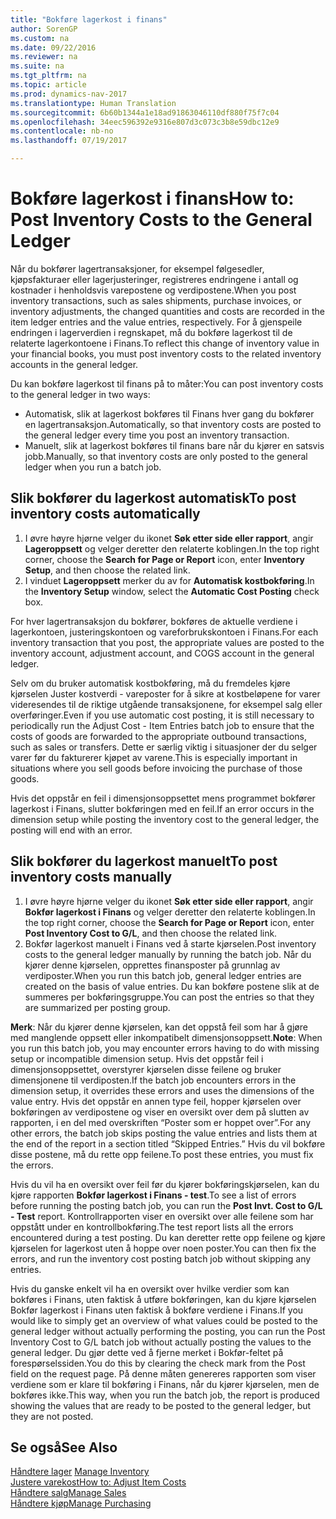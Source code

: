 ```yaml
---
title: "Bokføre lagerkost i finans"
author: SorenGP
ms.custom: na
ms.date: 09/22/2016
ms.reviewer: na
ms.suite: na
ms.tgt_pltfrm: na
ms.topic: article
ms.prod: dynamics-nav-2017
ms.translationtype: Human Translation
ms.sourcegitcommit: 6b60b1344a1e18ad91863046110df880f75f7c04
ms.openlocfilehash: 34eec596392e9316e807d3c073c3b8e59dbc12e9
ms.contentlocale: nb-no
ms.lasthandoff: 07/19/2017

---
```


# <a name="how-to-post-inventory-costs-to-the-general-ledger"></a><span data-ttu-id="9563a-102">Bokføre lagerkost i finans</span><span class="sxs-lookup"><span data-stu-id="9563a-102">How to: Post Inventory Costs to the General Ledger</span></span>   
<span data-ttu-id="9563a-103">Når du bokfører lagertransaksjoner, for eksempel følgesedler, kjøpsfakturaer eller lagerjusteringer, registreres endringene i antall og kostnader i henholdsvis varepostene og verdipostene.</span><span class="sxs-lookup"><span data-stu-id="9563a-103">When you post inventory transactions, such as sales shipments, purchase invoices, or inventory adjustments, the changed quantities and costs are recorded in the item ledger entries and the value entries, respectively.</span></span> <span data-ttu-id="9563a-104">For å gjenspeile endringen i lagerverdien i regnskapet, må du bokføre lagerkost til de relaterte lagerkontoene i Finans.</span><span class="sxs-lookup"><span data-stu-id="9563a-104">To reflect this change of inventory value in your financial books, you must post inventory costs to the related inventory accounts in the general ledger.</span></span>

<span data-ttu-id="9563a-105">Du kan bokføre lagerkost til finans på to måter:</span><span class="sxs-lookup"><span data-stu-id="9563a-105">You can post inventory costs to the general ledger in two ways:</span></span>

- <span data-ttu-id="9563a-106">Automatisk, slik at lagerkost bokføres til Finans hver gang du bokfører en lagertransaksjon.</span><span class="sxs-lookup"><span data-stu-id="9563a-106">Automatically, so that inventory costs are posted to the general ledger every time you post an inventory transaction.</span></span>
- <span data-ttu-id="9563a-107">Manuelt, slik at lagerkost bokføres til finans bare når du kjører en satsvis jobb.</span><span class="sxs-lookup"><span data-stu-id="9563a-107">Manually, so that inventory costs are only posted to the general ledger when you run a batch job.</span></span>


## <a name="to-post-inventory-costs-automatically"></a><span data-ttu-id="9563a-108">Slik bokfører du lagerkost automatisk</span><span class="sxs-lookup"><span data-stu-id="9563a-108">To post inventory costs automatically</span></span>
1. <span data-ttu-id="9563a-109">I øvre høyre hjørne velger du ikonet **Søk etter side eller rapport**, angir **Lageroppsett** og velger deretter den relaterte koblingen.</span><span class="sxs-lookup"><span data-stu-id="9563a-109">In the top right corner, choose the **Search for Page or Report** icon, enter **Inventory Setup**, and then choose the related link.</span></span>
2. <span data-ttu-id="9563a-110">I vinduet **Lageroppsett** merker du av for **Automatisk kostbokføring**.</span><span class="sxs-lookup"><span data-stu-id="9563a-110">In the **Inventory Setup** window, select the **Automatic Cost Posting** check box.</span></span>

<span data-ttu-id="9563a-111">For hver lagertransaksjon du bokfører, bokføres de aktuelle verdiene i lagerkontoen, justeringskontoen og vareforbrukskontoen i Finans.</span><span class="sxs-lookup"><span data-stu-id="9563a-111">For each inventory transaction that you post, the appropriate values are posted to the inventory account, adjustment account, and COGS account in the general ledger.</span></span>

<span data-ttu-id="9563a-112">Selv om du bruker automatisk kostbokføring, må du fremdeles kjøre kjørselen Juster kostverdi - vareposter for å sikre at kostbeløpene for varer videresendes til de riktige utgående transaksjonene, for eksempel salg eller overføringer.</span><span class="sxs-lookup"><span data-stu-id="9563a-112">Even if you use automatic cost posting, it is still necessary to periodically run the Adjust Cost - Item Entries batch job to ensure that the costs of goods are forwarded to the appropriate outbound transactions, such as sales or transfers.</span></span> <span data-ttu-id="9563a-113">Dette er særlig viktig i situasjoner der du selger varer før du fakturerer kjøpet av varene.</span><span class="sxs-lookup"><span data-stu-id="9563a-113">This is especially important in situations where you sell goods before invoicing the purchase of those goods.</span></span>

<span data-ttu-id="9563a-114">Hvis det oppstår en feil i dimensjonsoppsettet mens programmet bokfører lagerkost i Finans, slutter bokføringen med en feil.</span><span class="sxs-lookup"><span data-stu-id="9563a-114">If an error occurs in the dimension setup while posting the inventory cost to the general ledger, the posting will end with an error.</span></span>

## <a name="to-post-inventory-costs-manually"></a><span data-ttu-id="9563a-115">Slik bokfører du lagerkost manuelt</span><span class="sxs-lookup"><span data-stu-id="9563a-115">To post inventory costs manually</span></span>
1. <span data-ttu-id="9563a-116">I øvre høyre hjørne velger du ikonet **Søk etter side eller rapport**, angir **Bokfør lagerkost i Finans** og velger deretter den relaterte koblingen.</span><span class="sxs-lookup"><span data-stu-id="9563a-116">In the top right corner, choose the **Search for Page or Report** icon, enter **Post Inventory Cost to G/L**, and then choose the related link.</span></span>
2. <span data-ttu-id="9563a-117">Bokfør lagerkost manuelt i Finans ved å starte kjørselen.</span><span class="sxs-lookup"><span data-stu-id="9563a-117">Post inventory costs to the general ledger manually by running the batch job.</span></span> <span data-ttu-id="9563a-118">Når du kjører denne kjørselen, opprettes finansposter på grunnlag av verdiposter.</span><span class="sxs-lookup"><span data-stu-id="9563a-118">When you run this batch job, general ledger entries are created on the basis of value entries.</span></span> <span data-ttu-id="9563a-119">Du kan bokføre postene slik at de summeres per bokføringsgruppe.</span><span class="sxs-lookup"><span data-stu-id="9563a-119">You can post the entries so that they are summarized per posting group.</span></span>

<span data-ttu-id="9563a-120">**Merk**: Når du kjører denne kjørselen, kan det oppstå feil som har å gjøre med manglende oppsett eller inkompatibelt dimensjonsoppsett.</span><span class="sxs-lookup"><span data-stu-id="9563a-120">**Note**: When you run this batch job, you may encounter errors having to do with missing setup or incompatible dimension setup.</span></span> <span data-ttu-id="9563a-121">Hvis det oppstår feil i dimensjonsoppsettet, overstyrer kjørselen disse feilene og bruker dimensjonene til verdiposten.</span><span class="sxs-lookup"><span data-stu-id="9563a-121">If the batch job encounters errors in the dimension setup, it overrides these errors and uses the dimensions of the value entry.</span></span> <span data-ttu-id="9563a-122">Hvis det oppstår en annen type feil, hopper kjørselen over bokføringen av verdipostene og viser en oversikt over dem på slutten av rapporten, i en del med overskriften “Poster som er hoppet over”.</span><span class="sxs-lookup"><span data-stu-id="9563a-122">For any other errors, the batch job skips posting the value entries and lists them at the end of the report in a section titled “Skipped Entries.”</span></span> <span data-ttu-id="9563a-123">Hvis du vil bokføre disse postene, må du rette opp feilene.</span><span class="sxs-lookup"><span data-stu-id="9563a-123">To post these entries, you must fix the errors.</span></span>

<span data-ttu-id="9563a-124">Hvis du vil ha en oversikt over feil før du kjører bokføringskjørselen, kan du kjøre rapporten **Bokfør lagerkost i Finans - test**.</span><span class="sxs-lookup"><span data-stu-id="9563a-124">To see a list of errors before running the posting batch job, you can run the **Post Invt. Cost to G/L - Test** report.</span></span> <span data-ttu-id="9563a-125">Kontrollrapporten viser en oversikt over alle feilene som har oppstått under en kontrollbokføring.</span><span class="sxs-lookup"><span data-stu-id="9563a-125">The test report lists all the errors encountered during a test posting.</span></span> <span data-ttu-id="9563a-126">Du kan deretter rette opp feilene og kjøre kjørselen for lagerkost uten å hoppe over noen poster.</span><span class="sxs-lookup"><span data-stu-id="9563a-126">You can then fix the errors, and run the inventory cost posting batch job without skipping any entries.</span></span>

<span data-ttu-id="9563a-127">Hvis du ganske enkelt vil ha en oversikt over hvilke verdier som kan bokføres i Finans, uten faktisk å utføre bokføringen, kan du kjøre kjørselen Bokfør lagerkost i Finans uten faktisk å bokføre verdiene i Finans.</span><span class="sxs-lookup"><span data-stu-id="9563a-127">If you would like to simply get an overview of what values could be posted to the general ledger without actually performing the posting, you can run the Post Inventory Cost to G/L batch job without actually posting the values to the general ledger.</span></span> <span data-ttu-id="9563a-128">Du gjør dette ved å fjerne merket i Bokfør-feltet på forespørselssiden.</span><span class="sxs-lookup"><span data-stu-id="9563a-128">You do this by clearing the check mark from the Post field on the request page.</span></span> <span data-ttu-id="9563a-129">På denne måten genereres rapporten som viser verdiene som er klare til bokføring i Finans, når du kjører kjørselen, men de bokføres ikke.</span><span class="sxs-lookup"><span data-stu-id="9563a-129">This way, when you run the batch job, the report is produced showing the values that are ready to be posted to the general ledger, but they are not posted.</span></span>

## <a name="see-also"></a><span data-ttu-id="9563a-130">Se også</span><span class="sxs-lookup"><span data-stu-id="9563a-130">See Also</span></span>
<span data-ttu-id="9563a-131">[Håndtere lager](inventory-manage-inventory.md)  </span><span class="sxs-lookup"><span data-stu-id="9563a-131">[Manage Inventory](inventory-manage-inventory.md)  </span></span>  
[<span data-ttu-id="9563a-132">Justere varekost</span><span class="sxs-lookup"><span data-stu-id="9563a-132">How to: Adjust Item Costs</span></span>](inventory-how-adjust-item-costs.md)  
[<span data-ttu-id="9563a-133">Håndtere salg</span><span class="sxs-lookup"><span data-stu-id="9563a-133">Manage Sales</span></span>](sales-manage-sales.md)  
[<span data-ttu-id="9563a-134">Håndtere kjøp</span><span class="sxs-lookup"><span data-stu-id="9563a-134">Manage Purchasing</span></span>](purchasing-manage-purchasing.md)

